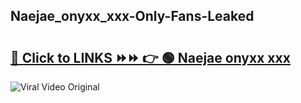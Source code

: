 
 ## Naejae_onyxx_xxx-Only-Fans-Leaked

# <h2><a href="https://clipsfans.com/Naejae_onyxx_xxx&ref=git">🔗 Click to LINKS ⏩⏩ 👉 🟢 Naejae onyxx xxx </a></h2>

<a href="https://clipsfans.com/Naejae_onyxx_xxx&ref=git" rel="nofollow" data-target="animated-image.originalLink"><img src="https://i.ibb.co.com/xMMVF88/686577567.gif" alt="Viral Video Original" style="max-width: 100%; display: inline-block;" data-target="animated-image.originalImage"></a>
